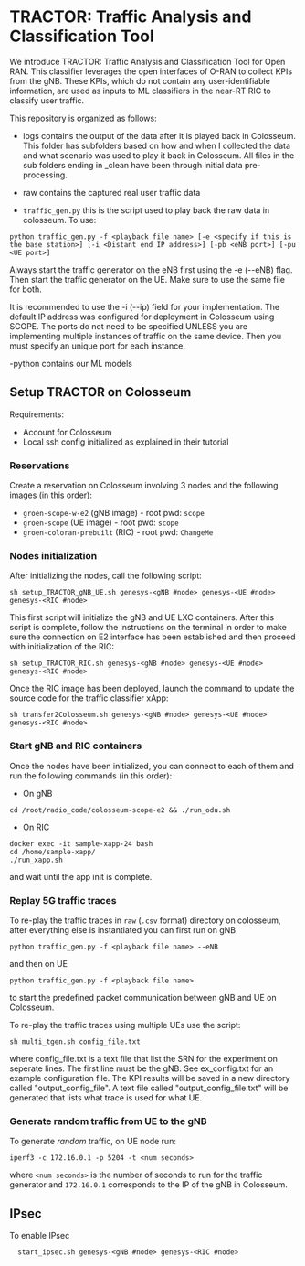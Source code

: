 # TRACTOR: Traffic Analysis and Classification Tool
We introduce TRACTOR: Traffic Analysis and Classification Tool for Open RAN. This classifier leverages the open interfaces of O-RAN to collect KPIs from the gNB. These KPIs, which do not contain any user-identifiable information, are used as inputs to ML classifiers in the near-RT RIC to classify user traffic.

This repository is organized as follows:

- logs contains the output of the data after it is played back in Colosseum. This folder has subfolders based on how and when I collected the data and what scenario was used to play it back in Colosseum. All files in the sub folders ending in _clean have been through initial data pre-processing.

- raw contains the captured real user traffic data 

- `traffic_gen.py` this is the script used to play back the raw data in colosseum.
To use: 
```
python traffic_gen.py -f <playback file name> [-e <specify if this is the base station>] [-i <Distant end IP address>] [-pb <eNB port>] [-pu <UE port>]
```

Always start the traffic generator on the eNB first using the -e (--eNB) flag.
Then start the traffic generator on the UE. Make sure to use the same file for both. 

It is recommended to use the -i (--ip) field for your implementation. The default IP address was configured for deployment in Colosseum using SCOPE. 
The ports do not need to be specified UNLESS you are implementing multiple instances of traffic on the same device. Then you must specify an unique port for each instance.

-python contains our ML models

## Setup TRACTOR on Colosseum
Requirements: 
  - Account for Colosseum
  - Local ssh config initialized as explained in their tutorial

### Reservations
Create a reservation on Colosseum involving 3 nodes and the following images (in this order):
- `groen-scope-w-e2` (gNB image) - root pwd: `scope`
- `groen-scope` (UE image) - root pwd: `scope`
- `groen-coloran-prebuilt` (RIC) - root pwd: `ChangeMe`

### Nodes initialization
After initializing the nodes, call the following script:
```
sh setup_TRACTOR_gNB_UE.sh genesys-<gNB #node> genesys-<UE #node> genesys-<RIC #node>
```
This first script will initialize the gNB and UE LXC containers. After this script is complete, follow the instructions on the terminal in order to make sure the connection on E2 interface has been established and then proceed with initialization of the RIC:
```
sh setup_TRACTOR_RIC.sh genesys-<gNB #node> genesys-<UE #node> genesys-<RIC #node>
```
Once the RIC image has been deployed, launch the command to update the source code for the traffic classifier xApp:
```
sh transfer2Colosseum.sh genesys-<gNB #node> genesys-<UE #node> genesys-<RIC #node>
```
### Start gNB and RIC containers
Once the nodes have been initialized, you can connect to each of them and run the following commands (in this order):
- On gNB
```
cd /root/radio_code/colosseum-scope-e2 && ./run_odu.sh
```
- On RIC
```
docker exec -it sample-xapp-24 bash
cd /home/sample-xapp/
./run_xapp.sh
```
and wait until the app init is complete.

### Replay 5G traffic traces
To re-play the traffic traces in `raw` (`.csv` format) directory on colosseum, after everything else is instantiated you can first run on gNB
```
python traffic_gen.py -f <playback file name> --eNB 
```
and then on UE
```
python traffic_gen.py -f <playback file name>
```
to start the predefined packet communication between gNB and UE on Colosseum.

To re-play the traffic traces using multiple UEs use the script:
```
sh multi_tgen.sh config_file.txt
```
where config_file.txt is a text file that list the SRN for the experiment on seperate lines. The first line must be the gNB. See ex_config.txt for an example configuration file.
The KPI results will be saved in a new directory called "output_config_file". A text file called "output_config_file.txt" will be generated that lists what trace is used for what UE.


### Generate random traffic from UE to the gNB
To generate _random_ traffic, on UE node run:
```
iperf3 -c 172.16.0.1 -p 5204 -t <num seconds>
```
where `<num seconds>` is the number of seconds to run for the traffic generator and `172.16.0.1` corresponds to the IP of the gNB in Colosseum.

## IPsec
To enable IPsec
```
  start_ipsec.sh genesys-<gNB #node> genesys-<RIC #node>
```
